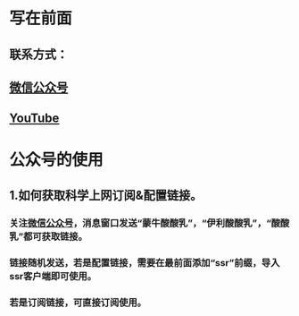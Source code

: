 #

# 写在前面

## 联系方式：  

## <u>[微信公众号](https://raw.githubusercontent.com/ssooenftzero/0X/master/YouTube/icon/%E5%BE%AE%E4%BF%A1%E5%85%AC%E4%BC%97%E5%8F%B7.JPG)</u>

## <u>[YouTube](https://www.youtube.com/channel/UCS6QM2n96qXmqURNikf3ceA?view_as=subscriber)</u>
		
#

# 公众号的使用

## 1.如何获取科学上网订阅&配置链接。

### 关注[微信公众号](https://raw.githubusercontent.com/ssooenftzero/0X/master/YouTube/icon/%E5%BE%AE%E4%BF%A1%E5%85%AC%E4%BC%97%E5%8F%B7.JPG)，消息窗口发送“蒙牛酸酸乳”，“伊利酸酸乳”，“酸酸乳”都可获取链接。

### 链接随机发送，若是配置链接，需要在最前面添加“ssr”前缀，导入ssr客户端即可使用。

### 若是订阅链接，可直接订阅使用。